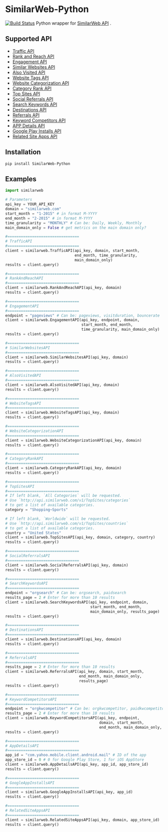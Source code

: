 # SimilarWeb-Python
[![Build Status](https://travis-ci.org/audiencepi/SimilarWeb-Python.svg?branch=master)](https://travis-ci.org/audiencepi/SimilarWeb-Python)
Python wrapper for [SimilarWeb API](https://developer.similarweb.com/estimated_visits_api) .

## Supported API
- [Traffic API](https://developer.similarweb.com/estimated_visits_api)
- [Rank and Reach API](https://developer.similarweb.com/rank_reach)
- [Engagement API](https://developer.similarweb.com/websites_traffic_and_engagement_pro_api)
- [Similar Websites API](https://developer.similarweb.com/similar_websites_api)
- [Also Visited API](https://developer.similarweb.com/also_visited_api)
- [Website Tags API](https://developer.similarweb.com/website_tags_api)
- [Website Categorization API](https://developer.similarweb.com/website_categorization_API)
- [Category Rank API](https://developer.similarweb.com/category_rank_api)
- [Top Sites API](https://developer.similarweb.com/top_sites)
- [Social Referrals API](https://developer.similarweb.com/social_referrals_api)
- [Search Keywords API](https://developer.similarweb.com/keywords_api)
- [Destinations API](https://developer.similarweb.com/destinations_api)
- [Referrals API](https://developer.similarweb.com/referring_websites_pro_api)
- [Keyword Competitors API](https://developer.similarweb.com/organic_paid_search_comptetitors_pro_api)
- [APP Details API](https://developer.similarweb.com/mobile_api_app_details)
- [Google Play Installs API](https://developer.similarweb.com/mobile_api_app_installs)
- [Related Site Apps API](https://developer.similarweb.com/mobile_api_related_apps)


## Installation

    pip install SimilarWeb-Python

## Examples
```python
import similarweb

# Parameters
api_key = YOUR_API_KEY
domain = "similarweb.com"
start_month = "1-2015" # in format M-YYYY
end_month = "2-2015" # in format M-YYYY
time_granularity = "MONTHLY" # Can be: Daily, Weekly, Monthly
main_domain_only = False # get metrics on the main domain only?

#================================
# TrafficAPI
#================================
client = similarweb.TrafficAPI(api_key, domain, start_month,
                               end_month, time_granularity,
                               main_domain_only)
results = client.query()

#================================
# RankAndReachAPI
#================================
client = similarweb.RankAndReachAPI(api_key, domain)
results = client.query()

#================================
# EngagementAPI
#================================
endpoint = "pageviews" # Can be: pageviews, visitduration, bouncerate
client = similarweb.EngagementAPI(api_key, endpoint, domain,
                                  start_month, end_month,
                                  time_granularity, main_domain_only)
results = client.query()

#================================
# SimilarWebsitesAPI
#================================
client = similarweb.SimilarWebsitesAPI(api_key, domain)
results = client.query()

#================================
# AlsoVisitedAPI
#================================
client = similarweb.AlsoVisitedAPI(api_key, domain)
results = client.query()

#================================
# WebsiteTagsAPI
#================================
client = similarweb.WebsiteTagsAPI(api_key, domain)
results = client.query()

#================================
# WebsiteCategorizationAPI
#================================
client = similarweb.WebsiteCategorizationAPI(api_key, domain)
results = client.query()

#================================
# CategoryRankAPI
#================================
client = similarweb.CategoryRankAPI(api_key, domain)
results = client.query()

#================================
# TopSitesAPI
#================================
# If left blank, `All Categories` will be requested.
# Use `http://api.similarweb.com/v1/TopSites/categories`
# to get a list of available categories.
category = "Shopping~Sports"

# If left blank, `Worldwide` will be requested.
# Use `http://api.similarweb.com/v1/TopSites/countries`
# to get a list of available categories.
country = "United States"
client = similarweb.TopSitesAPI(api_key, domain, category, country)
results = client.query()

#================================
# SocialReferralsAPI
#================================
client = similarweb.SocialReferralsAPI(api_key, domain)
results = client.query()

#================================
# SearchKeywordsAPI
#================================
endpoint = "orgsearch" # Can be: orgsearch, paidsearch
results_page = 2 # Enter for more than 10 results
client = similarweb.SearchKeywordsAPI(api_key, endpoint, domain,
                                      start_month, end_month,
                                      main_domain_only, results_page)
results = client.query()

#================================
# DestinationsAPI
#================================
client = similarweb.DestinationsAPI(api_key, domain)
results = client.query()

#================================
# ReferralsAPI
#================================
results_page = 2 # Enter for more than 10 results
client = similarweb.ReferralsAPI(api_key, domain, start_month,
                                 end_month, main_domain_only,
                                 results_page)
results = client.query()

#================================
# KeywordCompetitorsAPI
#================================
endpoint = "orgkwcompetitor" # Can be: orgkwcompetitor, paidkwcompetitor
results_page = 2 # Enter for more than 10 results
client = similarweb.KeywordCompetitorsAPI(api_key, endpoint,
                                          domain, start_month,
                                          end_month, main_domain_only, results_page)
results = client.query()

#================================
# AppDetailsAPI
#================================
app_id = "com.yahoo.mobile.client.android.mail" # ID of the app
app_store_id = 0 # 0 for Google Play Store, 1 for iOS AppStore
client = similarweb.AppDetailsAPI(api_key, app_id, app_store_id)
results = client.query()

#================================
# GoogleAppInstallsAPI
#================================
client = similarweb.GoogleAppInstallsAPI(api_key, app_id)
results = client.query()

#================================
# RelatedSiteAppsAPI
#================================
client = similarweb.RelatedSiteAppsAPI(api_key, domain, app_store_id)
results = client.query()
```

